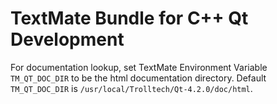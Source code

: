 # TextMate Bundle for C++ Qt Development

For documentation lookup, set TextMate Environment Variable `TM_QT_DOC_DIR` to be
the html documentation directory.  Default `TM_QT_DOC_DIR` is `/usr/local/Trolltech/Qt-4.2.0/doc/html`.
